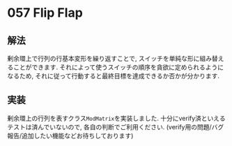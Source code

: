# 057 Flip Flap

## 解法
剰余環上で行列の行基本変形を繰り返すことで, スイッチを単純な形に組み替えることができます.
それによって使うスイッチの順序を貪欲に定められるようになるため, それに従って行動すると最終目標を達成できるか否かが分かります.

## 実装
剰余環上の行列を表すクラス`ModMatrix`を実装しました. 十分にverify済といえるテストは済んでいないので, 各自の判断でご利用ください.
(verify用の問題/バグ報告/追加したい機能などお待ちしております)